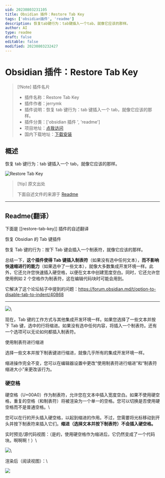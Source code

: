 ```yaml
---
uid: 20230803231105
title: Obsidian 插件：Restore Tab Key
tags: ['obsidian插件', 'readme']
description: 恢复tab键行为：tab键插入一个tab，就像它应该的那样。
author: AI
type: readme
draft: false
editable: false
modified: 20230803232427
---
```


# Obsidian 插件：Restore Tab Key

> [!Note] 插件名片
> - 插件名称：Restore Tab Key
> - 插件作者：jerrymk
> - 插件说明：恢复 tab 键行为：tab 键插入一个 tab，就像它应该的那样。
> - 插件分类：['obsidian 插件 ', 'readme']
> - 项目地址：[点我访问](https://github.com/jrymk/restore-tab-key)
> - 国内下载地址：[下载安装](https://pkmer.cn/products/plugin/pluginMarket/?restore-tab-key)

## 概述

恢复 tab 键行为：tab 键插入一个 tab，就像它应该的那样。

![Restore Tab Key](https://cdn.pkmer.cn/covers/restore-tab-key.png!pkmer)

> [!tip] 原文出处
>
>下面自述文件的来源于 [Readme](https://ghproxy.net/https://raw.githubusercontent.com/jrymk/restore-tab-key/main/README.md)
>

---

## Readme(翻译）

下面是 [[restore-tab-key]] 插件的自述翻译

恢复 Obsidian 的 Tab 键插件

恢复 Tab 键的行为：按下 Tab 键会插入一个制表符，就像它应该的那样。

总结一下，**这个插件使得 Tab 键插入制表符**（如果没有选中任何文本），**而不影响快速缩进行的能力**（如果选中了一些文本），就像大多数集成开发环境一样。此外，它还允许您快速插入硬空格，以便在文本中创建宽度空白。同时，它还允许您使用例如 2 个空格作为制表符，这在编辑代码块时可能会用到。

它解决了这个论坛帖子中提到的问题：<https://forum.obsidian.md/t/option-to-disable-tab-to-indent/40868>

---

![](img_plugin-settings.png)\

现在，Tab 键的工作方式与其他集成开发环境一样。如果您选择了一些文本并按下 Tab 键，选中的行将缩进。如果没有选中任何内容，将插入一个制表符。还有一个选项可以无论如何都插入制表符。

使用制表符进行缩进

选择一些文本并按下制表键进行缩进，就像几乎所有的集成开发环境一样。

缩进操作完全不变，您可以在编辑器设置中更改“使用制表符进行缩进”和“制表符缩进大小”来更改该行为。

### 硬空格

硬空格（U+00A0）作为制表符，允许您在文本中插入宽度空白。如果不使用硬空格，重复的空格（和制表符）将被渲染为一个单一的空格。您可以切换是否使用硬空格而不是普通空格。\

您可以在行的开头插入硬空格，以起到缩进的作用。不过，您需要将光标移动到开头并按下制表符来插入它们。**缩进（选择文本并按下制表符）不会插入硬空格。**

实时预览/源代码视图：（是的，使用硬空格作为缩进后，它仍然变成了一个代码块。啊啊啊！）\

![](img_hard-spaces.png)\

渲染后（阅读视图）：\

![](img_hard-spaces-rendered.png)
